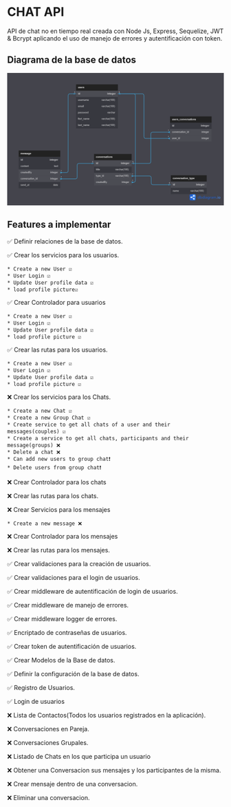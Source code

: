# CHAT API

API de chat no en tiempo real creada con Node Js, Express, Sequelize, JWT & Bcrypt aplicando el uso de manejo de errores y autentificación con token.

## Diagrama de la base de datos

![DB](./public/Chat_api_db.png)

## Features a implementar

✅ Definir relaciones de la base de datos.

✅ Crear los servicios para los usuarios.

    * Create a new User ☑️
    * User Login ☑️
    * Update User profile data ☑️
    * load profile picture☑️

✅ Crear Controlador para usuarios

    * Create a new User ☑️
    * User Login ☑️
    * Update User profile data ☑️
    * load profile picture ☑️

✅ Crear las rutas para los usuarios.

    * Create a new User ☑️
    * User Login ☑️
    * Update User profile data ☑️
    * load profile picture ☑️

❌ Crear los servicios para los Chats.

    * Create a new Chat ☑️
    * Create a new Group Chat ☑️
    * Create service to get all chats of a user and their messages(couples) ☑️
    * Create a service to get all chats, participants and their message(groups) ❌
    * Delete a chat ❌
    * Can add new users to group chat❗
    * Delete users from group chat❗

❌ Crear Controlador para los chats

❌ Crear las rutas para los chats.

❌ Crear Servicios para los mensajes

    * Create a new message ❌

❌ Crear Controlador para los mensajes

❌ Crear las rutas para los mensajes.

✅ Crear validaciones para la creación de usuarios.

✅ Crear validaciones para el login de usuarios.

✅ Crear middleware de autentificación de login de usuarios.

✅ Crear middleware de manejo de errores.

✅ Crear middleware logger de errores.

✅ Encriptado de contraseñas de usuarios.

✅ Crear token de autentificación de usuarios.

✅ Crear Modelos de la Base de datos.

✅ Definir la configuración de la base de datos.

✅ Registro de Usuarios.

✅ Login de usuarios

❌ Lista de Contactos(Todos los usuarios registrados en la aplicación).

❌ Conversaciones en Pareja.

❌ Conversaciones Grupales.

❌ Listado de Chats en los que participa un usuario

❌ Obtener una Conversacion sus mensajes y los participantes de la misma.

❌ Crear mensaje dentro de una conversacion.

❌ Eliminar una conversacion.
